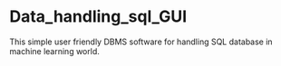 # Data_handling_sql_GUI
This simple user friendly  DBMS software for handling SQL database in machine learning world.  
